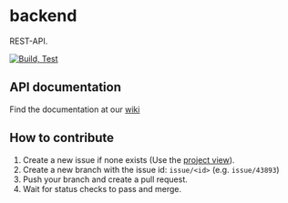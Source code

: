 # backend
REST-API.

[![Build, Test](https://github.com/team3dat3/backend/actions/workflows/build_and_test.yml/badge.svg)](https://github.com/team3dat3/backend/actions/workflows/build_and_test.yml)

## API documentation
Find the documentation at our [wiki](https://github.com/team3dat3/backend/wiki)

## How to contribute
1. Create a new issue if none exists (Use the [project view](https://github.com/orgs/team3dat3/projects/2/views/2)).
2. Create a new branch with the issue id: `issue/<id>` (e.g. `issue/43893`)
3. Push your branch and create a pull request. 
4. Wait for status checks to pass and merge.
